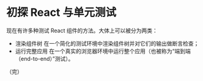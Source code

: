 # 初探 React 与单元测试

现在有许多种测试 React 组件的方法。大体上可以被分为两类：

- 渲染组件树 在一个简化的测试环境中渲染组件树并对它们的输出做断言检查；
- 运行完整应用 在一个真实的浏览器环境中运行整个应用（也被称为“端到端（end-to-end）”测试）。

（完）
